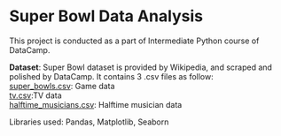 # Super Bowl Data Analysis

This project is conducted as a part of Intermediate Python course of DataCamp. 

**Dataset**: Super Bowl dataset is provided by Wikipedia, and scraped and polished by DataCamp. It contains 3 .csv files as follow:
<br>
[super_bowls.csv](https://github.com/ggizem/Super_Bowl_Data_Analysis/blob/master/datasets/super_bowls.csv): Game data
<br>
[tv.csv](https://github.com/ggizem/Super_Bowl_Data_Analysis/blob/master/datasets/tv.csv):TV data
<br>
[halftime_musicians.csv](https://github.com/ggizem/Super_Bowl_Data_Analysis/blob/master/datasets/halftime_musicians.csv): Halftime musician data
<br>

Libraries used: Pandas, Matplotlib, Seaborn
